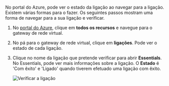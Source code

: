 No portal do Azure, pode ver o estado da ligação ao navegar para a ligação. Existem várias formas para o fazer. Os seguintes passos mostram uma forma de navegar para a sua ligação e verificar.

1. No [portal do Azure](http://portal.azure.com), clique em **todos os recursos** e navegue para o gateway de rede virtual.
2. No pá para o gateway de rede virtual, clique em **ligações**. Pode ver o estado de cada ligação.
3. Clique no nome da ligação que pretende verificar para abrir **Essentials**. No Essentials, pode ver mais informações sobre a ligação. O **Estado** é 'Com êxito' e 'Ligado' quando tiverem efetuado uma ligação com êxito.

    ![Verificar a ligação](./media/vpn-gateway-verify-connection-portal-rm-include/connectionsucceeded.png)